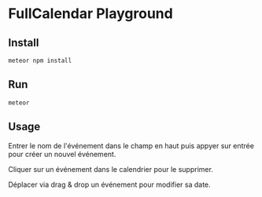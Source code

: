 FullCalendar Playground
=======================

Install
-------
`meteor npm install`

Run
---
`meteor`

Usage
-----

Entrer le nom de l'événement dans le champ en haut puis appyer sur entrée pour créer un nouvel événement.

Cliquer sur un événement dans le calendrier pour le supprimer.

Déplacer via drag & drop un événement pour modifier sa date.